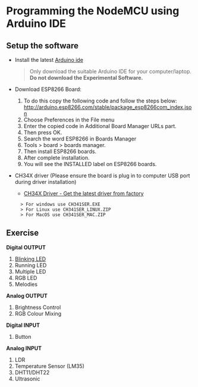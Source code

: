 # Programming the NodeMCU using Arduino IDE

## Setup the software
- Install the latest [Arduino ide](https://www.arduino.cc/en/software)
  > Only download the suitable Arduino IDE for your computer/laptop. **Do not download the Experimental Software.**

- Download ESP8266 Board:
  1. To do this copy the following code and follow the steps below: http://arduino.esp8266.com/stable/package_esp8266com_index.json
  2. Choose Preferences in the File menu 
  3. Enter the copied code in Additional Board Manager URLs part. 
  4. Then press OK.
  5. Search the word ESP8266 in Boards Manager
  6. Tools > board > boards manager. 
  7. Then install ESP8266 boards. 
  8. After complete installation. 
  9. You will see the INSTALLED label on ESP8266 boards.

- CH34X driver (Please ensure the board is plug in to computer USB port during driver installation)
  - [CH34X Driver - Get the latest driver from factory](http://www.wch.cn/downloads/CH341SER_ZIP.html)  
  ```
    > For windows use CH341SER.EXE
    > For Linux use CH341SER_LINUX.ZIP
    > For MacOS use CH341SER_MAC.ZIP
  ```
## Exercise

**Digital OUTPUT**
1. [Blinking LED](https://github.com/Yeinz0296/Asas-NodeMCUESP8266/tree/main/Arduino%20IDE/Blinking%20LED)
2. Running LED
3. Multiple LED
7. RGB LED
8. Melodies

**Analog OUTPUT**
1. Brightness Control
2. RGB Colour Mixing

**Digital INPUT**
1. Button

**Analog INPUT**
1. LDR
2. Temperature Sensor (LM35)
3. DHT11/DHT22
4. Ultrasonic
